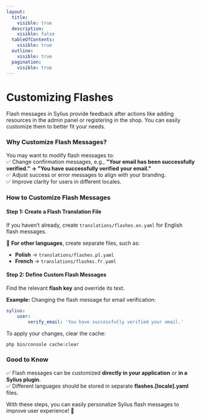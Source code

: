 ```yaml
---
layout:
  title:
    visible: true
  description:
    visible: false
  tableOfContents:
    visible: true
  outline:
    visible: true
  pagination:
    visible: true
---
```


# Customizing Flashes

Flash messages in Sylius provide feedback after actions like adding resources in the admin panel or registering in the shop. You can easily customize them to better fit your needs.

### Why Customize Flash Messages?

You may want to modify flash messages to:\
✅ Change confirmation messages, e.g., **"Your email has been successfully verified." → "You have successfully verified your email."**\
✅ Adjust success or error messages to align with your branding.\
✅ Improve clarity for users in different locales.

### How to Customize Flash Messages

#### **Step 1: Create a Flash Translation File**

If you haven’t already, create `translations/flashes.en.yaml` for English flash messages.

📌 **For other languages**, create separate files, such as:

* **Polish** → `translations/flashes.pl.yaml`
* **French** → `translations/flashes.fr.yaml`

#### **Step 2: Define Custom Flash Messages**

Find the relevant **flash key** and override its text.

**Example:** Changing the flash message for email verification:

```yaml
sylius:
    user:
        verify_email: 'You have successfully verified your email.'
```

To apply your changes, clear the cache:

```bash
php bin/console cache:clear
```

### Good to Know

✅ Flash messages can be customized **directly in your application** or **in a Sylius plugin**.\
✅ Different languages should be stored in separate **flashes.\[locale].yaml** files.

With these steps, you can easily personalize Sylius flash messages to improve user experience! 🚀
